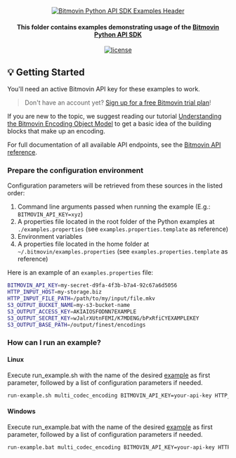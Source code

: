 <p align="center">
  <a href="https://www.bitmovin.com">
      <img alt="Bitmovin Python API SDK Examples Header" src="https://cdn.bitmovin.com/frontend/encoding/openapi-clients/readme-headers/ReadmeHeader_PythonExamples.png" >
    </a>
  <h4 align="center">This folder contains examples demonstrating usage of the <a href="https://github.com/bitmovin/bitmovin-api-sdk-python" target="_blank">Bitmovin Python API SDK</a></h4>

  <p align="center">
    <a href="../LICENSE"><img src="https://img.shields.io/badge/license-MIT-yellow.svg" alt="license"></img></a>
  </p>
</p>

## 💡 Getting Started

You'll need an active Bitmovin API key for these examples to work.

> Don't have an account yet? [Sign up for a free Bitmovin trial plan](https://dashboard.bitmovin.com/signup)!

If you are new to the topic, we suggest reading our tutorial [Understanding the Bitmovin Encoding Object Model](https://bitmovin.com/docs/encoding/tutorials/understanding-the-bitmovin-encoding-object-model) to get a basic idea of the building blocks that make up an encoding.

For full documentation of all available API endpoints, see the [Bitmovin API reference](https://bitmovin.com/docs/encoding/api-reference).

### Prepare the configuration environment

Configuration parameters will be retrieved from these sources in the listed order:

1. Command line arguments passed when running the example (E.g.: `BITMOVIN_API_KEY=xyz`)
2. A properties file located in the root folder of the Python examples at `./examples.properties` (see `examples.properties.template` as reference)
3. Environment variables
4. A properties file located in the home folder at `~/.bitmovin/examples.properties` (see `examples.properties.template` as reference)

Here is an example of an `examples.properties` file:

```bash
BITMOVIN_API_KEY=my-secret-d9fa-4f3b-b7a4-92c67a6d5056
HTTP_INPUT_HOST=my-storage.biz
HTTP_INPUT_FILE_PATH=/path/to/my/input/file.mkv
S3_OUTPUT_BUCKET_NAME=my-s3-bucket-name
S3_OUTPUT_ACCESS_KEY=AKIAIOSFODNN7EXAMPLE
S3_OUTPUT_SECRET_KEY=wJalrXUtnFEMI/K7MDENG/bPxRfiCYEXAMPLEKEY
S3_OUTPUT_BASE_PATH=/output/finest/encodings
```

### How can I run an example?

#### Linux

Execute run_example.sh with the name of the desired [example](examples) as first parameter, followed by a list of configuration parameters if needed.

```bash
run-example.sh multi_codec_encoding BITMOVIN_API_KEY=your-api-key HTTP_INPUT_HOST=my-storage.biz
```

#### Windows

Execute run_example.bat with the name of the desired [example](examples) as first parameter, followed by a list of configuration parameters if needed.

```bash
run-example.bat multi_codec_encoding BITMOVIN_API_KEY=your-api-key HTTP_INPUT_HOST=my-storage.biz
```
